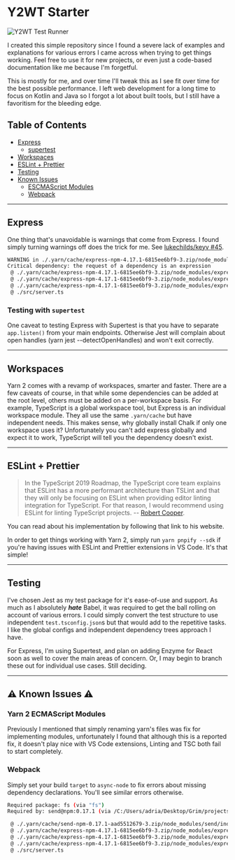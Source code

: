 # Y2WT Starter

![Y2WT Test Runner](https://github.com/TheGrimSilence/yarn-berry-webpack-typescript/workflows/Y2WT%20Test%20Runner/badge.svg?branch=master&event=push)

I created this simple repository since I found a severe lack of examples and explanations for various errors I came across when trying to get things working. Feel free to use it for new projects, or even just a code-based documentation like me because I'm forgetful.

This is mostly for me, and over time I'll tweak this as I see fit over time for the best possible performance. I left web development for a long time to focus on Kotlin and Java so I forgot a lot about built tools, but I still have a favoritism for the bleeding edge.

## Table of Contents

- [Express](#express)
  - [supertest](#testing-with-supertest)
- [Workspaces](#workspaces)
- [ESLint + Prettier](#eslint-+-prettier)
- [Testing](#testing)
- [Known Issues](#⚠-known-issues-⚠)
  - [ESCMAScript Modules](#yarn-2-ecmascript-modules)
  - [Webpack](#webpack)

---

## Express

One thing that's unavoidable is warnings that come from Express. I found simply turning warnings off does the trick for me. See [lukechilds/keyv #45](https://github.com/lukechilds/keyv/issues/45).

```bash
WARNING in ./.yarn/cache/express-npm-4.17.1-6815ee6bf9-3.zip/node_modules/express/lib/view.js 81:13-25
Critical dependency: the request of a dependency is an expression
 @ ./.yarn/cache/express-npm-4.17.1-6815ee6bf9-3.zip/node_modules/express/lib/application.js
 @ ./.yarn/cache/express-npm-4.17.1-6815ee6bf9-3.zip/node_modules/express/lib/express.js
 @ ./.yarn/cache/express-npm-4.17.1-6815ee6bf9-3.zip/node_modules/express/index.js
 @ ./src/server.ts
```


### Testing with `supertest`

One caveat to testing Express with Supertest is that you have to separate `app.listen()` from your main endpoints. Otherwise Jest will complain about open handles (yarn jest --detectOpenHandles) and won't exit correctly.

---

## Workspaces

Yarn 2 comes with a revamp of workspaces, smarter and faster. There are a few caveats of course, in that while some dependencies can be added at the root level, others must be added on a per-workspace basis. For example, TypeScript is a global workspace tool, but Express is an individual workspace module. They all use the same `.yarn/cache` but have independent needs. This makes sense, why globally install Chalk if only one workspace uses it? Unfortunately you can't add express globally and expect it to work, TypeScript will tell you the dependency doesn't exist.

---

## ESLint + Prettier

> In the TypeScript 2019 Roadmap, the TypeScript core team explains that ESLint has a more performant architecture than TSLint and that they will only be focusing on ESLint when providing editor linting integration for TypeScript. For that reason, I would recommend using ESLint for linting TypeScript projects. -- [Robert Cooper](https://www.robertcooper.me/using-eslint-and-prettier-in-a-typescript-project).

You can read about his implementation by following that link to his website.

In order to get things working with Yarn 2, simply run `yarn pnpify --sdk` if you're having issues with ESLint and Prettier extensions in VS Code. It's that simple!

---

## Testing

I've chosen Jest as my test package for it's ease-of-use and support. As much as I absolutely *__hate__* Babel, it was required to get the ball rolling on account of various errors. I could simply convert the test structure to use independent `test.tsconfig.json`s but that would add to the repetitive tasks. I like the global configs and independent dependency trees approach I have.

For Express, I'm using Supertest, and plan on adding Enzyme for React soon as well to cover the main areas of concern. Or, I may begin to branch these out for individual use cases. Still deciding.

---

## ⚠ Known Issues ⚠

### Yarn 2 ECMAScript Modules

Previously I mentioned that simply renaming yarn's files was fix for implementing modules, unfortunately I found that although this is a reported fix, it doesn't play nice with VS Code extensions, Linting and TSC both fail to start completely. 

### Webpack

Simply set your build `target` to `async-node` to fix errors about missing dependency declarations. You'll see similar errors otherwise.

```bash
Required package: fs (via "fs")
Required by: send@npm:0.17.1 (via /C:/Users/adria/Desktop/Grim/projects/yarn-berry-webpack-typescript/.yarn/cache/send-npm-0.17.1-aad5512679-3.zip/node_modules/send/index.js)

 @ ./.yarn/cache/send-npm-0.17.1-aad5512679-3.zip/node_modules/send/index.js 23:9-22
 @ ./.yarn/cache/express-npm-4.17.1-6815ee6bf9-3.zip/node_modules/express/lib/response.js
 @ ./.yarn/cache/express-npm-4.17.1-6815ee6bf9-3.zip/node_modules/express/lib/express.js
 @ ./.yarn/cache/express-npm-4.17.1-6815ee6bf9-3.zip/node_modules/express/index.js
 @ ./src/server.ts
```
